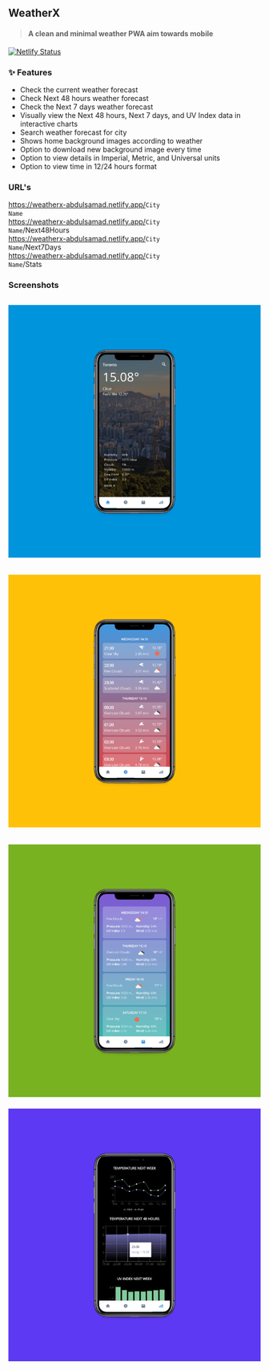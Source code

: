 ## WeatherX

> #### A clean and minimal weather PWA aim towards mobile

[![Netlify Status](https://api.netlify.com/api/v1/badges/24388ee8-9efc-4a0e-a1c9-a98bc5011275/deploy-status)](https://app.netlify.com/sites/weatherx-abdulsamad/deploys)

### :sparkles: Features

- Check the current weather forecast
- Check Next 48 hours weather forecast
- Check the Next 7 days weather forecast
- Visually view the Next 48 hours, Next 7 days, and UV Index data in interactive charts
- Search weather forecast for city
- Shows home background images according to weather
- Option to download new background image every time
- Option to view details in Imperial, Metric, and Universal units
- Option to view time in 12/24 hours format

### URL's
https://weatherx-abdulsamad.netlify.app/<code>City Name</code> <br>
https://weatherx-abdulsamad.netlify.app/<code>City Name</code>/Next48Hours <br>
https://weatherx-abdulsamad.netlify.app/<code>City Name</code>/Next7Days <br>
https://weatherx-abdulsamad.netlify.app/<code>City Name</code>/Stats <br>


### Screenshots

[![weatherx app screenshot](readme/home-screenshot.png "Home")](https://weatherx-abdulsamad.netlify.app/Toronto)
---
[![weatherx app screenshot](readme/next48hours-screenshot.png "Next 48 Hours")](https://weatherx-abdulsamad.netlify.app/Toronto/Next48Hours)
---
[![weatherx app screenshot](readme/next7days-screenshot.png "Next 7 Days")](https://weatherx-abdulsamad.netlify.app/Toronto/Next7Days)
---
[![weatherx app screenshot](readme/stats-screenshot.png "Stats")](https://weatherx-abdulsamad.netlify.app/Toronto/Stats)

